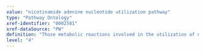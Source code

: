 ```yaml
---
value: "nicotinamide adenine nucleotide utilization pathway"
type: "Pathway Ontology"
xref-identifier: "0002581"
xref-dataSource: "PW"
definition: "Those metabolic reactions involved in the utilization of nicotinamide adenine dinucleotide (NAD). NAD, in addition to its well known role as a cofactor in redox reactions, also serves as a substrate for several classes of enzymes. These include the sirtuin deacetylases, the adenosine diphosphate (ADP)-ribose transferases/poly(ADP-ribose) polymerases, and the cyclic ADP-ribose (cADPR) synthases."
level: "4"
---
```

